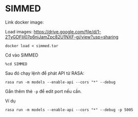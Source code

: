 # SIMMED

Link docker image: 

Load images: https://drive.google.com/file/d/1-2TyGDFlil07p6niJamZpc82U1NXF-gj/view?usp=sharing

```
docker load < simmed.tar
```

Cd vào SIMMED

```
%cd SIMMED
```

Sau đó chạy lệnh để phát API từ RASA:

```
rasa run -m models --enable-api --cors "*" --debug
```

Gắn thêm thẻ `-p` để edit port nếu cần.

Ví dụ

```
rasa run -m models --enable-api --cors "*" --debug -p 5005
```
